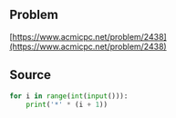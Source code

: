 ## Problem

[https://www.acmicpc.net/problem/2438](https://www.acmicpc.net/problem/2438)

## Source

```py
for i in range(int(input())):
    print('*' * (i + 1))
```